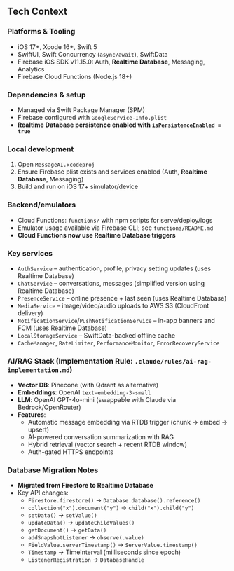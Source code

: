 ## Tech Context

### Platforms & Tooling
- iOS 17+, Xcode 16+, Swift 5
- SwiftUI, Swift Concurrency (`async/await`), SwiftData
- Firebase iOS SDK v11.15.0: Auth, **Realtime Database**, Messaging, Analytics
- Firebase Cloud Functions (Node.js 18+)

### Dependencies & setup
- Managed via Swift Package Manager (SPM)
- Firebase configured with `GoogleService-Info.plist`
- **Realtime Database persistence enabled with `isPersistenceEnabled = true`**

### Local development
1. Open `MessageAI.xcodeproj`
2. Ensure Firebase plist exists and services enabled (Auth, **Realtime Database**, Messaging)
3. Build and run on iOS 17+ simulator/device

### Backend/emulators
- Cloud Functions: `functions/` with npm scripts for serve/deploy/logs
- Emulator usage available via Firebase CLI; see `functions/README.md`
- **Cloud Functions now use Realtime Database triggers**

### Key services
- `AuthService` – authentication, profile, privacy setting updates (uses Realtime Database)
- `ChatService` – conversations, messages (simplified version using Realtime Database)
- `PresenceService` – online presence + last seen (uses Realtime Database)
- `MediaService` – image/video/audio uploads to AWS S3 (CloudFront delivery)
- `NotificationService`/`PushNotificationService` – in-app banners and FCM (uses Realtime Database)
- `LocalStorageService` – SwiftData-backed offline cache
- `CacheManager`, `RateLimiter`, `PerformanceMonitor`, `ErrorRecoveryService`

### AI/RAG Stack (Implementation Rule: `.claude/rules/ai-rag-implementation.md`)
- **Vector DB**: Pinecone (with Qdrant as alternative)
- **Embeddings**: OpenAI `text-embedding-3-small`
- **LLM**: OpenAI GPT-4o-mini (swappable with Claude via Bedrock/OpenRouter)
- **Features**:
  - Automatic message embedding via RTDB trigger (chunk → embed → upsert)
  - AI-powered conversation summarization with RAG
  - Hybrid retrieval (vector search + recent RTDB window)
  - Auth-gated HTTPS endpoints

### Database Migration Notes
- **Migrated from Firestore to Realtime Database**
- Key API changes:
  - `Firestore.firestore()` → `Database.database().reference()`
  - `collection("x").document("y")` → `child("x").child("y")`
  - `setData()` → `setValue()`
  - `updateData()` → `updateChildValues()`
  - `getDocument()` → `getData()`
  - `addSnapshotListener` → `observe(.value)`
  - `FieldValue.serverTimestamp()` → `ServerValue.timestamp()`
  - `Timestamp` → TimeInterval (milliseconds since epoch)
  - `ListenerRegistration` → `DatabaseHandle`
